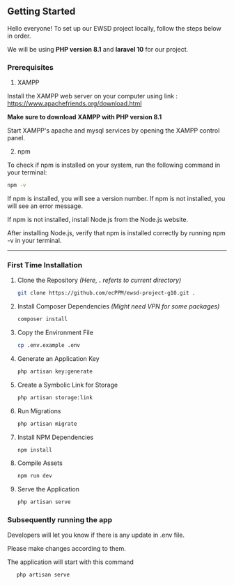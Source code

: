 <!-- GETTING STARTED -->
## Getting Started

Hello everyone! 
To set up our EWSD project locally, follow the steps below in order.

We will be using **PHP version 8.1** and **laravel 10** for our project.

### Prerequisites

1. XAMPP
   
Install the XAMPP web server on your computer using link : https://www.apachefriends.org/download.html

**Make sure to download XAMPP with PHP version 8.1**

Start XAMPP's apache and mysql services by opening the XAMPP control panel.

2. npm
   
To check if npm is installed on your system, run the following command in your terminal:
   ```sh
   npm -v
   ```
If npm is installed, you will see a version number. If npm is not installed, you will see an error message.

If npm is not installed, install Node.js from the Node.js website.

After installing Node.js, verify that npm is installed correctly by running npm -v in your terminal.

---

### First Time Installation

1. Clone the Repository   _(Here, **.** referts to current directory)_
   ```sh
   git clone https://github.com/ecPPM/ewsd-project-g10.git .
   ```
2. Install Composer Dependencies   _(Might need VPN for some packages)_
   ```sh
   composer install
   ```
3. Copy the Environment File
   ```sh
   cp .env.example .env
   ```
4. Generate an Application Key
   ```sh
   php artisan key:generate
   ```
5. Create a Symbolic Link for Storage
   ```sh
   php artisan storage:link
   ```
6. Run Migrations
   ```sh
   php artisan migrate
   ```
7. Install NPM Dependencies
   ```sh
   npm install
   ```
8. Compile Assets
   ```sh
   npm run dev
   ```
9. Serve the Application
   ```sh
   php artisan serve
   ```

### Subsequently running the app

Developers will let you know if there is any update in .env file.

Please make changes according to them.

The application will start with this command
```sh
   php artisan serve
```
